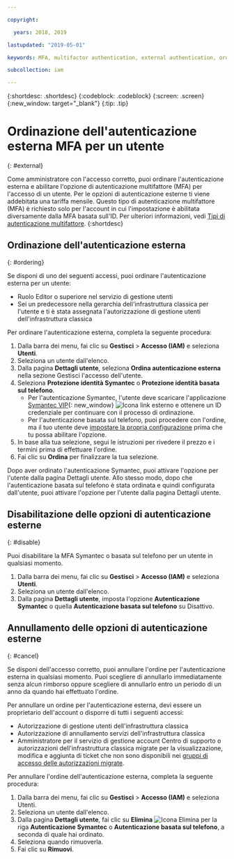 ```yaml
---

copyright:

  years: 2018, 2019

lastupdated: "2019-05-01"

keywords: MFA, multifactor authentication, external authentication, order authentication, Symantec, phone-based authentication, cancel authentication order

subcollection: iam

---
```


{:shortdesc: .shortdesc}
{:codeblock: .codeblock}
{:screen: .screen}
{:new_window: target="_blank"}
{:tip: .tip}

# Ordinazione dell'autenticazione esterna MFA per un utente
{: #external}

Come amministratore con l'accesso corretto, puoi ordinare l'autenticazione esterna e abilitare l'opzione di autenticazione multifattore (MFA) per l'accesso di un utente. Per le opzioni di autenticazione esterne ti viene addebitata una tariffa mensile. Questo tipo di autenticazione multifattore (MFA) è richiesto solo per l'account in cui l'impostazione è abilitata diversamente dalla MFA basata sull'ID. Per ulteriori informazioni, vedi [Tipi di autenticazione multifattore](/docs/iam?topic=iam-types#types).
{:shortdesc}

## Ordinazione dell'autenticazione esterna
{: #ordering}

Se disponi di uno dei seguenti accessi, puoi ordinare l'autenticazione esterna per un utente:

* Ruolo Editor o superiore nel servizio di gestione utenti
* Sei un predecessore nella gerarchia dell'infrastruttura classica per l'utente e ti è stata assegnata l'autorizzazione di gestione utenti dell'infrastruttura classica

Per ordinare l'autenticazione esterna, completa la seguente procedura:

1. Dalla barra dei menu, fai clic su **Gestisci** &gt; **Accesso (IAM)** e seleziona **Utenti**.
2. Seleziona un utente dall'elenco.
3. Dalla pagina **Dettagli utente**, seleziona **Ordina autenticazione esterna** nella sezione Gestisci l'accesso dell'utente. 
4. Seleziona **Protezione identità Symantec** o **Protezione identità basata sul telefono**.
    * Per l'autenticazione Symantec, l'utente deve scaricare l'applicazione [Symantec VIP](https://vip.symantec.com/){: new_window} ![Icona link esterno](../icons/launch-glyph.svg) e ottenere un ID credenziale per continuare con il processo di ordinazione.
    * Per l'autenticazione basata sul telefono, puoi procedere con l'ordine, ma il tuo utente deve [impostare la propria configurazione](/docs/account?topic=account-third-party-MFA#setting-up-phone-based-authentication) prima che tu possa abilitare l'opzione.
5. In base alla tua selezione, segui le istruzioni per rivedere il prezzo e i termini prima di effettuare l'ordine.
6. Fai clic su **Ordina** per finalizzare la tua selezione.

Dopo aver ordinato l'autenticazione Symantec, puoi attivare l'opzione per l'utente dalla pagina Dettagli utente. Allo stesso modo, dopo che l'autenticazione basata sul telefono è stata ordinata e quindi configurata dall'utente, puoi attivare l'opzione per l'utente dalla pagina Dettagli utente.

## Disabilitazione delle opzioni di autenticazione esterne
{: #disable}

Puoi disabilitare la MFA Symantec o basata sul telefono per un utente in qualsiasi momento.

1. Dalla barra dei menu, fai clic su **Gestisci** &gt; **Accesso (IAM)** e seleziona **Utenti**.
2. Seleziona un utente dall'elenco.
3. Dalla pagina **Dettagli utente**, imposta l'opzione **Autenticazione Symantec** o quella **Autenticazione basata sul telefono** su Disattivo. 

## Annullamento delle opzioni di autenticazione esterne
{: #cancel}

Se disponi dell'accesso corretto, puoi annullare l'ordine per l'autenticazione esterna in qualsiasi momento. Puoi scegliere di annullarlo immediatamente senza alcun rimborso oppure scegliere di annullarlo entro un periodo di un anno da quando hai effettuato l'ordine.

Per annullare un ordine per l'autenticazione esterna, devi essere un proprietario dell'account o disporre di tutti i seguenti accessi:

* Autorizzazione di gestione utenti dell'infrastruttura classica
* Autorizzazione di annullamento servizi dell'infrastruttura classica
* Amministratore per il servizio di gestione account Centro di supporto o autorizzazioni dell'infrastruttura classica migrate per la visualizzazione, modifica e aggiunta di ticket che non sono disponibili nei [gruppi di accesso delle autorizzazioni migrate](/docs/iam?topic=iam-predefined#predefined).

Per annullare l'ordine dell'autenticazione esterna, completa la seguente procedura:

1. Dalla barra dei menu, fai clic su **Gestisci** &gt; **Accesso (IAM)** e seleziona Utenti.
2. Seleziona un utente dall'elenco.
3. Dalla pagina **Dettagli utente**, fai clic su **Elimina** ![Icona Elimina](../icons/icon_trash.svg) per la riga **Autenticazione Symantec** o **Autenticazione basata sul telefono**, a seconda di quale hai ordinato. 
4. Seleziona quando rimuoverla.
5. Fai clic su **Rimuovi**.

